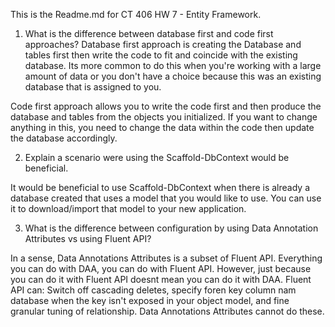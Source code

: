  
This is the Readme.md for CT 406 HW 7 - Entity Framework.

1. What is the difference between database first and code first approaches?
Database first approach is creating the Database and tables first then write the code to fit and coincide with the existing database. Its more common to do this when you're working with a large amount of data or you don't have a choice because this was an existing database that is assigned to you. 

Code first approach allows you to write the code first and then produce the database and tables from the objects you initialized. If you want to change anything in this, you need to change the data within the code then update the database accordingly. 


2. Explain a scenario were using the Scaffold-DbContext would be beneficial.

It would be beneficial to use Scaffold-DbContext when there is already a database created that uses a model that you would like to use. You can use it to download/import that model to your new application. 

3. What is the difference between configuration by using Data Annotation Attributes vs using Fluent API? 

In a sense, Data Annotations Attributes is a subset of Fluent API. Everything you can do with DAA, you can do with Fluent API. However, just because you can do it with Fluent API doesnt mean you can do it with DAA. Fluent API can: Switch off cascading deletes, specify foren key column nam database when the key isn't exposed in your object model, and fine granular tuning of relationship. Data Annotations Attributes cannot do these. 
